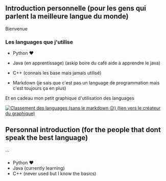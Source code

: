## Introduction personnelle (pour les gens qui parlent la meilleure langue du monde)

Bienvenue

### Les languages que j'utilise

- Python ❤
- Java (en apprentissage) (askip boire du café aide à apprendre le java)
- C++ (connais les base mais jamais utilisé)

- Markdown (je sais que c'est pas un language de programmation mais c'est toujours ça en plus)

Et en cadeau mon petit graphique d'utilisation des languages

[![Classement des languages (sans le markdown 😥) (lien vers le créateur du graphique)](https://github-readme-stats.vercel.app/api/top-langs/?username=CCC7012&layout=donut&theme=light)](https://github.com/anuraghazra/github-readme-stats)


## Personnal introduction (for the people that dont speak the best language)

...

### 

- Python ❤
- Java (currently learning)
- C++ (never used but I know the basics)

